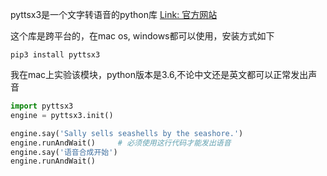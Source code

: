 pyttsx3是一个文字转语音的python库 [Link: 官方网站](https://pyttsx3.readthedocs.io/en/latest/engine.html)

 这个库是跨平台的，在mac os, windows都可以使用，安装方式如下

```text
pip3 install pyttsx3
```



我在mac上实验该模块，python版本是3.6,不论中文还是英文都可以正常发出声音

```python
import pyttsx3
engine = pyttsx3.init()

engine.say('Sally sells seashells by the seashore.')
engine.runAndWait()     # 必须使用这行代码才能发出语音
engine.say('语音合成开始')
engine.runAndWait()
```